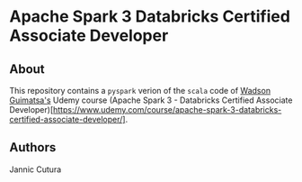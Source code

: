 # Apache Spark 3 Databricks Certified Associate Developer

## About
This repository contains a `pyspark` verion of the `scala` code of [Wadson Guimatsa's](https://www.linkedin.com/in/wadson-guimatsa/) Udemy course (Apache Spark 3 - Databricks Certified Associate Developer)[https://www.udemy.com/course/apache-spark-3-databricks-certified-associate-developer/].

## Authors
Jannic Cutura